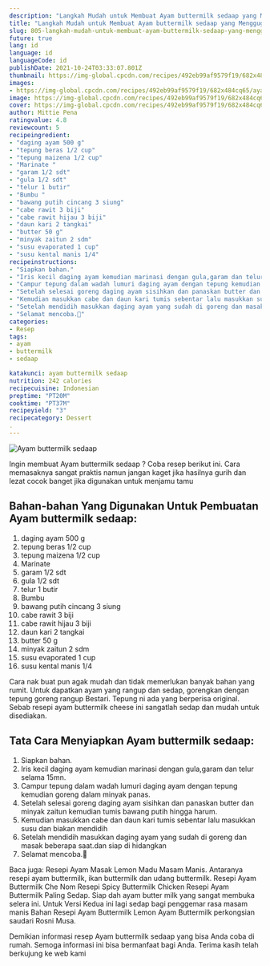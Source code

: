```yaml
---
description: "Langkah Mudah untuk Membuat Ayam buttermilk sedaap yang Menggugah Selera"
title: "Langkah Mudah untuk Membuat Ayam buttermilk sedaap yang Menggugah Selera"
slug: 805-langkah-mudah-untuk-membuat-ayam-buttermilk-sedaap-yang-menggugah-selera
future: true
lang: id
language: id
languageCode: id
publishDate: 2021-10-24T03:33:07.801Z 
thumbnail: https://img-global.cpcdn.com/recipes/492eb99af9579f19/682x484cq65/ayam-buttermilk-sedaap-foto-resep-utama.png
images:
- https://img-global.cpcdn.com/recipes/492eb99af9579f19/682x484cq65/ayam-buttermilk-sedaap-foto-resep-utama.png
image: https://img-global.cpcdn.com/recipes/492eb99af9579f19/682x484cq65/ayam-buttermilk-sedaap-foto-resep-utama.png
cover: https://img-global.cpcdn.com/recipes/492eb99af9579f19/682x484cq65/ayam-buttermilk-sedaap-foto-resep-utama.png
author: Mittie Pena
ratingvalue: 4.8
reviewcount: 5
recipeingredient:
- "daging ayam 500 g"
- "tepung beras 1/2 cup"
- "tepung maizena 1/2 cup"
- "Marinate "
- "garam 1/2 sdt"
- "gula 1/2 sdt"
- "telur 1 butir"
- "Bumbu "
- "bawang putih cincang 3 siung"
- "cabe rawit 3 biji"
- "cabe rawit hijau 3 biji"
- "daun kari 2 tangkai"
- "butter 50 g"
- "minyak zaitun 2 sdm"
- "susu evaporated 1 cup"
- "susu kental manis 1/4"
recipeinstructions:
- "Siapkan bahan."
- "Iris kecil daging ayam kemudian marinasi dengan gula,garam dan telur selama 15mn."
- "Campur tepung dalam wadah lumuri daging ayam dengan tepung kemudian goreng dalam minyak panas."
- "Setelah selesai goreng daging ayam sisihkan dan panaskan butter dan minyak zaitun kemudian tumis bawang putih hingga harum."
- "Kemudian masukkan cabe dan daun kari tumis sebentar lalu masukkan susu dan biakan mendidih"
- "Setelah mendidih masukkan daging ayam yang sudah di goreng dan masak beberapa saat.dan siap di hidangkan"
- "Selamat mencoba.💁"
categories:
- Resep
tags:
- ayam
- buttermilk
- sedaap

katakunci: ayam buttermilk sedaap 
nutrition: 242 calories
recipecuisine: Indonesian
preptime: "PT20M"
cooktime: "PT37M"
recipeyield: "3"
recipecategory: Dessert
. 
---
```



![Ayam buttermilk sedaap](https://img-global.cpcdn.com/recipes/492eb99af9579f19/682x484cq65/ayam-buttermilk-sedaap-foto-resep-utama.png)

Ingin membuat Ayam buttermilk sedaap ? Coba resep berikut ini. Cara memasaknya sangat praktis namun jangan kaget jika hasilnya gurih dan lezat cocok banget jika digunakan untuk menjamu tamu

<!--inarticleads1-->

## Bahan-bahan Yang Digunakan Untuk Pembuatan Ayam buttermilk sedaap:

1. daging ayam 500 g
1. tepung beras 1/2 cup
1. tepung maizena 1/2 cup
1. Marinate 
1. garam 1/2 sdt
1. gula 1/2 sdt
1. telur 1 butir
1. Bumbu 
1. bawang putih cincang 3 siung
1. cabe rawit 3 biji
1. cabe rawit hijau 3 biji
1. daun kari 2 tangkai
1. butter 50 g
1. minyak zaitun 2 sdm
1. susu evaporated 1 cup
1. susu kental manis 1/4

Cara nak buat pun agak mudah dan tidak memerlukan banyak bahan yang rumit. Untuk dapatkan ayam yang rangup dan sedap, gorengkan dengan tepung goreng rangup Bestari. Tepung ni ada yang berperisa original. Sebab resepi ayam buttermilk cheese ini sangatlah sedap dan mudah untuk disediakan. 

<!--inarticleads2-->

## Tata Cara Menyiapkan Ayam buttermilk sedaap:

1. Siapkan bahan.
1. Iris kecil daging ayam kemudian marinasi dengan gula,garam dan telur selama 15mn.
1. Campur tepung dalam wadah lumuri daging ayam dengan tepung kemudian goreng dalam minyak panas.
1. Setelah selesai goreng daging ayam sisihkan dan panaskan butter dan minyak zaitun kemudian tumis bawang putih hingga harum.
1. Kemudian masukkan cabe dan daun kari tumis sebentar lalu masukkan susu dan biakan mendidih
1. Setelah mendidih masukkan daging ayam yang sudah di goreng dan masak beberapa saat.dan siap di hidangkan
1. Selamat mencoba.💁


Baca juga: Resepi Ayam Masak Lemon Madu Masam Manis. Antaranya resepi ayam buttermilk, ikan buttermilk dan udang buttermilk. Resepi Ayam Buttermilk Che Nom Resepi Spicy Buttermilk Chicken Resepi Ayam Buttermilk Paling Sedap. Siap dah ayam butter milk yang sangat membuka selera ini. Untuk Versi Kedua ini lagi sedap bagi penggemar rasa masam manis Bahan Resepi Ayam Buttermilk Lemon  Ayam Buttermilk perkongsian saudari Rosni Musa. 

Demikian informasi  resep Ayam buttermilk sedaap   yang bisa Anda coba di rumah. Semoga informasi ini bisa bermanfaat bagi Anda. Terima kasih telah berkujung ke web kami
